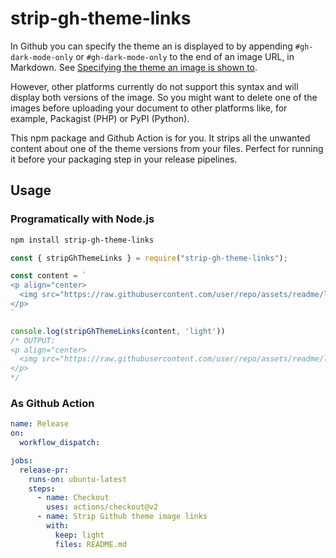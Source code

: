 # strip-gh-theme-links

In Github you can specify the theme an is displayed to by appending
`#gh-dark-mode-only` or `#gh-dark-mode-only` to the end of an image
URL, in Markdown. See [Specifying the theme an image is shown
to][modes-docs].

However, other platforms currently do not support this syntax and will
display both versions of the image. So you might want to delete one of
the images before uploading your document to other platforms like,
for example, Packagist (PHP) or PyPI (Python).

This npm package and Github Action is for you. It strips all the unwanted
content about one of the theme versions from your files. Perfect for
running it before your packaging step in your release pipelines.

## Usage

### Programatically with Node.js

```bash
npm install strip-gh-theme-links
```

```javascript
const { stripGhThemeLinks } = require("strip-gh-theme-links");

const content = `
<p align="center>
  <img src="https://raw.githubusercontent.com/user/repo/assets/readme/logo-black.svg#gh-light-mode-only" alt="logo"> <img src="https://raw.githubusercontent.com/user/repo/assets/readme/logo-white.svg#gh-dark-mode-only" alt="logo">
</p>
`

console.log(stripGhThemeLinks(content, 'light'))
/* OUTPUT:
<p align="center>
  <img src="https://raw.githubusercontent.com/user/repo/assets/readme/logo-black.svg" alt="logo">
</p>
*/
```

### As Github Action

```yaml
name: Release
on:
  workflow_dispatch:

jobs:
  release-pr:
    runs-on: ubuntu-latest
    steps:
      - name: Checkout
        uses: actions/checkout@v2
      - name: Strip Github theme image links
        with:
          keep: light
          files: README.md
```

[modes-docs]: https://docs.github.com/en/github/writing-on-github/getting-started-with-writing-and-formatting-on-github/basic-writing-and-formatting-syntax#specifying-the-theme-an-image-is-shown-to
